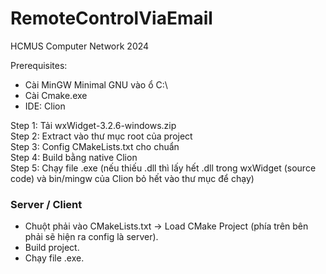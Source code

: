 # RemoteControlViaEmail
HCMUS Computer Network 2024

Prerequisites:
- Cài MinGW Minimal GNU vào ổ C:\
- Cài Cmake.exe
- IDE: Clion

Step 1:
Tải wxWidget-3.2.6-windows.zip
<br>
Step 2:
Extract vào thư mục root của project
<br>
Step 3:
Config CMakeLists.txt cho chuẩn
<br>
Step 4:
Build bằng native Clion
<br>
Step 5:
Chạy file .exe (nếu thiếu .dll thì lấy hết .dll trong wxWidget (source code) và bin/mingw của Clion bỏ hết vào thư mục để chạy)

### Server / Client
- Chuột phải vào CMakeLists.txt -> Load CMake Project (phía trên bên phải sẽ hiện ra config là server).
- Build project.
- Chạy file .exe.
